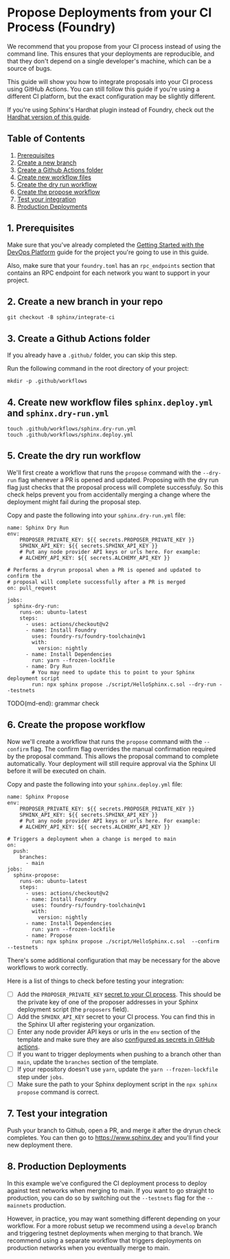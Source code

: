 # Propose Deployments from your CI Process (Foundry)

We recommend that you propose from your CI process instead of using the command line. This ensures that your deployments are reproducible, and that they don't depend on a single developer's machine, which can be a source of bugs.

This guide will show you how to integrate proposals into your CI process using GitHub Actions. You can still follow this guide if you're using a different CI platform, but the exact configuration may be slightly different.

If you're using Sphinx's Hardhat plugin instead of Foundry, check out the [Hardhat version of this guide](https://github.com/sphinx-labs/sphinx/blob/develop/docs/ci-hardhat-proposals.md).

## Table of Contents

1. [Prerequisites](#1-prerequisites)
2. [Create a new branch](#2-create-a-new-branch-in-your-repo)
3. [Create a Github Actions folder](#3-create-a-github-actions-folder)
4. [Create new workflow files](#4-create-new-workflow-files-sphinxdeployyml-and-sphinxdry-runyml)
5. [Create the dry run workflow](#5-create-the-dry-run-workflow)
6. [Create the propose workflow](#6-create-the-propose-workflow)
7. [Test your integration](#7-test-your-integration)
8. [Production Deployments](#8-production-deployments)

## 1. Prerequisites

Make sure that you've already completed the [Getting Started with the DevOps Platform](https://github.com/sphinx-labs/sphinx/blob/develop/docs/ops-getting-started.md) guide for the project you're going to use in this guide.

Also, make sure that your `foundry.toml` has an `rpc_endpoints` section that contains an RPC endpoint for each network you want to support in your project.

## 2. Create a new branch in your repo

```
git checkout -B sphinx/integrate-ci
```

## 3. Create a Github Actions folder

If you already have a `.github/` folder, you can skip this step.

Run the following command in the root directory of your project:

```
mkdir -p .github/workflows
```

## 4. Create new workflow files `sphinx.deploy.yml` and `sphinx.dry-run.yml`

```
touch .github/workflows/sphinx.dry-run.yml
touch .github/workflows/sphinx.deploy.yml
```

## 5. Create the dry run workflow
We'll first create a workflow that runs the `propose` command with the `--dry-run` flag whenever a PR is opened and updated. Proposing with the dry run flag just checks that the proposal process will complete successfuly. So this check helps prevent you from accidentally merging a change where the deployment might fail during the proposal step.

Copy and paste the following into your `sphinx.dry-run.yml` file:

```
name: Sphinx Dry Run
env:
    PROPOSER_PRIVATE_KEY: ${{ secrets.PROPOSER_PRIVATE_KEY }}
    SPHINX_API_KEY: ${{ secrets.SPHINX_API_KEY }}
    # Put any node provider API keys or urls here. For example:
    # ALCHEMY_API_KEY: ${{ secrets.ALCHEMY_API_KEY }}

# Performs a dryrun proposal when a PR is opened and updated to confirm the
# proposal will complete successfully after a PR is merged
on: pull_request

jobs:
  sphinx-dry-run:
    runs-on: ubuntu-latest
    steps:
      - uses: actions/checkout@v2
      - name: Install Foundry
        uses: foundry-rs/foundry-toolchain@v1
        with:
          version: nightly
      - name: Install Dependencies
        run: yarn --frozen-lockfile
      - name: Dry Run
        # You may need to update this to point to your Sphinx deployment script
        run: npx sphinx propose ./script/HelloSphinx.c.sol --dry-run --testnets
```

TODO(md-end): grammar check

## 6. Create the propose workflow
Now we'll create a workflow that runs the `propose` command with the `--confirm` flag. The confirm flag overrides the manual confirmation required by the proposal command. This allows the proposal command to complete automatically. Your deployment will still require approval via the Sphinx UI before it will be executed on chain.

Copy and paste the following into your `sphinx.deploy.yml` file:

```
name: Sphinx Propose
env:
    PROPOSER_PRIVATE_KEY: ${{ secrets.PROPOSER_PRIVATE_KEY }}
    SPHINX_API_KEY: ${{ secrets.SPHINX_API_KEY }}
    # Put any node provider API keys or urls here. For example:
    # ALCHEMY_API_KEY: ${{ secrets.ALCHEMY_API_KEY }}

# Triggers a deployment when a change is merged to main
on:
  push:
    branches:
      - main
jobs:
  sphinx-propose:
    runs-on: ubuntu-latest
    steps:
      - uses: actions/checkout@v2
      - name: Install Foundry
        uses: foundry-rs/foundry-toolchain@v1
        with:
          version: nightly
      - name: Install Dependencies
        run: yarn --frozen-lockfile
      - name: Propose
        run: npx sphinx propose ./script/HelloSphinx.c.sol  --confirm --testnets
```

There's some additional configuration that may be necessary for the above workflows to work correctly.

Here is a list of things to check before testing your integration:
- [ ] Add the `PROPOSER_PRIVATE_KEY` [secret to your CI process](https://docs.github.com/en/actions/security-guides/encrypted-secrets#creating-encrypted-secrets-for-a-repository). This should be the private key of one of the proposer addresses in your Sphinx deployment script (the `proposers` field).
- [ ] Add the `SPHINX_API_KEY` secret to your CI process. You can find this in the Sphinx UI after registering your organization.
- [ ] Enter any node provider API keys or urls in the `env` section of the template and make sure they are also [configured as secrets in GitHub actions](https://docs.github.com/en/actions/security-guides/encrypted-secrets#creating-encrypted-secrets-for-a-repository).
- [ ] If you want to trigger deployments when pushing to a branch other than `main`, update the `branches` section of the template.
- [ ] If your repository doesn't use `yarn`, update the `yarn --frozen-lockfile` step under `jobs`.
- [ ] Make sure the path to your Sphinx deployment script in the `npx sphinx propose` command is correct.

## 7. Test your integration

Push your branch to Github, open a PR, and merge it after the dryrun check completes. You can then go to https://www.sphinx.dev and you'll find your new deployment there.

## 8. Production Deployments
In this example we've configured the CI deployment process to deploy against test networks when merging to main. If you want to go straight to production, you can do so by switching out the `--testnets` flag for the `--mainnets` production.

However, in practice, you may want something different depending on your workflow. For a more robust setup we recommend using a `develop` branch and triggering testnet deployments when merging to that branch. We recommend using a separate workflow that triggers deployments on production networks when you eventually merge to main.
